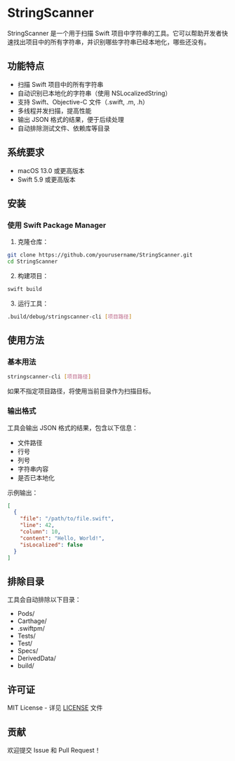 # StringScanner

StringScanner 是一个用于扫描 Swift 项目中字符串的工具。它可以帮助开发者快速找出项目中的所有字符串，并识别哪些字符串已经本地化，哪些还没有。

## 功能特点

- 扫描 Swift 项目中的所有字符串
- 自动识别已本地化的字符串（使用 NSLocalizedString）
- 支持 Swift、Objective-C 文件（.swift, .m, .h）
- 多线程并发扫描，提高性能
- 输出 JSON 格式的结果，便于后续处理
- 自动排除测试文件、依赖库等目录

## 系统要求

- macOS 13.0 或更高版本
- Swift 5.9 或更高版本

## 安装

### 使用 Swift Package Manager

1. 克隆仓库：
```bash
git clone https://github.com/yourusername/StringScanner.git
cd StringScanner
```

2. 构建项目：
```bash
swift build
```

3. 运行工具：
```bash
.build/debug/stringscanner-cli [项目路径]
```

## 使用方法

### 基本用法

```bash
stringscanner-cli [项目路径]
```

如果不指定项目路径，将使用当前目录作为扫描目标。

### 输出格式

工具会输出 JSON 格式的结果，包含以下信息：
- 文件路径
- 行号
- 列号
- 字符串内容
- 是否已本地化

示例输出：
```json
[
  {
    "file": "/path/to/file.swift",
    "line": 42,
    "column": 10,
    "content": "Hello, World!",
    "isLocalized": false
  }
]
```

## 排除目录

工具会自动排除以下目录：
- Pods/
- Carthage/
- .swiftpm/
- Tests/
- Test/
- Specs/
- DerivedData/
- build/

## 许可证

MIT License - 详见 [LICENSE](LICENSE) 文件

## 贡献

欢迎提交 Issue 和 Pull Request！
